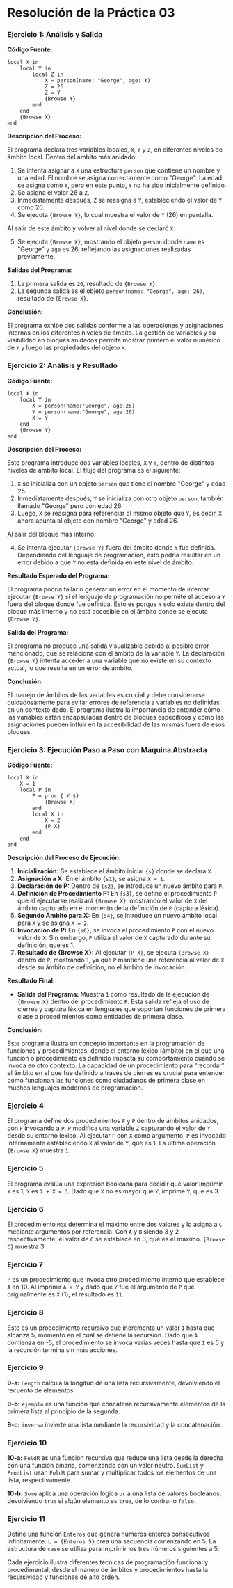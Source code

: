 # Resolución de la Práctica 03
### **Ejercicio 1: Análisis y Salida**

**Código Fuente:**

```pseudo
local X in
    local Y in
        local Z in
            X = person(name: "George", age: Y)
            Z = 26
            Z = Y
            {Browse Y}
        end
    end
    {Browse X}
end
```

**Descripción del Proceso:**

El programa declara tres variables locales, `X`, `Y` y `Z`, en diferentes niveles de ámbito local. Dentro del ámbito más anidado:

1. Se intenta asignar a `X` una estructura `person` que contiene un nombre y una edad. El nombre se asigna correctamente como "George". La edad se asigna como `Y`, pero en este punto, `Y` no ha sido inicialmente definido.
2. Se asigna el valor 26 a `Z`.
3. Inmediatamente después, `Z` se reasigna a `Y`, estableciendo el valor de `Y` como 26.
4. Se ejecuta `{Browse Y}`, lo cual muestra el valor de `Y` (26) en pantalla.

Al salir de este ámbito y volver al nivel donde se declaró `X`:

5. Se ejecuta `{Browse X}`, mostrando el objeto `person` donde `name` es "George" y `age` es 26, reflejando las asignaciones realizadas previamente.

**Salidas del Programa:**

1. La primera salida es `26`, resultado de `{Browse Y}`.
2. La segunda salida es el objeto `person(name: "George", age: 26)`, resultado de `{Browse X}`.

**Conclusión:**

El programa exhibe dos salidas conforme a las operaciones y asignaciones internas en los diferentes niveles de ámbito. La gestión de variables y su visibilidad en bloques anidados permite mostrar primero el valor numérico de `Y` y luego las propiedades del objeto `X`.

### **Ejercicio 2: Análisis y Resultado**

**Código Fuente:**

```pseudo
local X in
    local Y in
        X = person(name:"George", age:25)
        Y = person(name:"George", age:26)
        X = Y
    end
    {Browse Y}
end
```

**Descripción del Proceso:**

Este programa introduce dos variables locales, `X` y `Y`, dentro de distintos niveles de ámbito local. El flujo del programa es el siguiente:

1. `X` se inicializa con un objeto `person` que tiene el nombre "George" y edad 25.
2. Inmediatamente después, `Y` se inicializa con otro objeto `person`, también llamado "George" pero con edad 26.
3. Luego, `X` se reasigna para referenciar al mismo objeto que `Y`, es decir, `X` ahora apunta al objeto con nombre "George" y edad 26.

Al salir del bloque más interno:

4. Se intenta ejecutar `{Browse Y}` fuera del ámbito donde `Y` fue definida. Dependiendo del lenguaje de programación, esto podría resultar en un error debido a que `Y` no está definida en este nivel de ámbito.

**Resultado Esperado del Programa:**

El programa podría fallar o generar un error en el momento de intentar ejecutar `{Browse Y}` si el lenguaje de programación no permite el acceso a `Y` fuera del bloque donde fue definida. Esto es porque `Y` solo existe dentro del bloque más interno y no está accesible en el ámbito donde se ejecuta `{Browse Y}`.

**Salida del Programa:**

El programa no produce una salida visualizable debido al posible error mencionado, que se relaciona con el ámbito de la variable `Y`. La declaración `{Browse Y}` intenta acceder a una variable que no existe en su contexto actual, lo que resulta en un error de ámbito.

**Conclusión:**

El manejo de ámbitos de las variables es crucial y debe considerarse cuidadosamente para evitar errores de referencia a variables no definidas en un contexto dado. El programa ilustra la importancia de entender cómo las variables están encapsuladas dentro de bloques específicos y cómo las asignaciones pueden influir en la accesibilidad de las mismas fuera de esos bloques.

### **Ejercicio 3: Ejecución Paso a Paso con Máquina Abstracta**

**Código Fuente:**

```pseudo
local X in
    X = 1
    local P in
        P = proc { Y $}
            {Browse X}
        end
        local X in
            X = 2
            {P X}
        end
    end
end
```

**Descripción del Proceso de Ejecución:**

1. **Inicialización:** Se establece el ámbito inicial `{s}` donde se declara `X`.
2. **Asignación a X:** En el ámbito `{s1}`, se asigna `X = 1`.
3. **Declaración de P:** Dentro de `{s2}`, se introduce un nuevo ámbito para `P`.
4. **Definición de Procedimiento P:** En `{s3}`, se define el procedimiento `P` que al ejecutarse realizará `{Browse X}`, mostrando el valor de `X` del ámbito capturado en el momento de la definición de `P` (captura léxica).
5. **Segundo Ámbito para X:** En `{s4}`, se introduce un nuevo ámbito local para `X` y se asigna `X = 2`.
6. **Invocación de P:** En `{s6}`, se invoca el procedimiento `P` con el nuevo valor de `X`. Sin embargo, `P` utiliza el valor de `X` capturado durante su definición, que es 1.
7. **Resultado de {Browse X}:** Al ejecutar `{P X}`, se ejecuta `{Browse X}` dentro de `P`, mostrando 1, ya que `P` mantiene una referencia al valor de `X` desde su ámbito de definición, no el ámbito de invocación.

**Resultado Final:**

- **Salida del Programa:** Muestra `1` como resultado de la ejecución de `{Browse X}` dentro del procedimiento `P`. Esta salida refleja el uso de cierres y captura léxica en lenguajes que soportan funciones de primera clase o procedimientos como entidades de primera clase.

**Conclusión:**

Este programa ilustra un concepto importante en la programación de funciones y procedimientos, donde el entorno léxico (ámbito) en el que una función o procedimiento es definido impacta su comportamiento cuando se invoca en otro contexto. La capacidad de un procedimiento para "recordar" el ámbito en el que fue definido a través de cierres es crucial para entender cómo funcionan las funciones como ciudadanos de primera clase en muchos lenguajes modernos de programación.

### **Ejercicio 4**

El programa define dos procedimientos `F` y `P` dentro de ámbitos anidados, con `F` invocando a `P`. `P` modifica una variable `Z` capturando el valor de `Y` desde su entorno léxico. Al ejecutar `F` con `X` como argumento, `P` es invocado internamente estableciendo `X` al valor de `Y`, que es 1. La última operación `{Browse X}` muestra `1`.

### **Ejercicio 5**

El programa evalúa una expresión booleana para decidir qué valor imprimir. `X` es 1, `Y` es `2 + X = 3`. Dado que `X` no es mayor que `Y`, imprime `Y`, que es 3.

### **Ejercicio 6**

El procedimiento `Max` determina el máximo entre dos valores y lo asigna a `C` mediante argumentos por referencia. Con `A` y `B` siendo 3 y 2 respectivamente, el valor de `C` se establece en 3, que es el máximo. `{Browse C}` muestra 3.

### **Ejercicio 7**

`P` es un procedimiento que invoca otro procedimiento interno que establece `A` en 10. Al imprimir `A + Y` y dado que `Y` fue el argumento de `P` que originalmente es `X` (1), el resultado es `11`.

### **Ejercicio 8**

Este es un procedimiento recursivo que incrementa un valor `I` hasta que alcanza 5, momento en el cual se detiene la recursión. Dado que `A` comienza en -5, el procedimiento se invoca varias veces hasta que `I` es 5 y la recursión termina sin más acciones.

### **Ejercicio 9**

**9-a:** `Length` calcula la longitud de una lista recursivamente, devolviendo el recuento de elementos.

**9-b:** `ejemplo` es una función que concatena recursivamente elementos de la primera lista al principio de la segunda.

**9-c:** `inversa` invierte una lista mediante la recursividad y la concatenación.

### **Ejercicio 10**

**10-a:** `FoldR` es una función recursiva que reduce una lista desde la derecha con una función binaria, comenzando con un valor neutro. `SumList` y `ProdList` usan `FoldR` para sumar y multiplicar todos los elementos de una lista, respectivamente.

**10-b:** `Some` aplica una operación lógica `or` a una lista de valores booleanos, devolviendo `true` si algún elemento es `true`, de lo contrario `false`.

### **Ejercicio 11**

Define una función `Enteros` que genera números enteros consecutivos infinitamente. `L = {Enteros 5}` crea una secuencia comenzando en 5. La estructura de `case` se utiliza para imprimir los tres números siguientes a 5.

Cada ejercicio ilustra diferentes técnicas de programación funcional y procedimental, desde el manejo de ámbitos y procedimientos hasta la recursividad y funciones de alto orden.